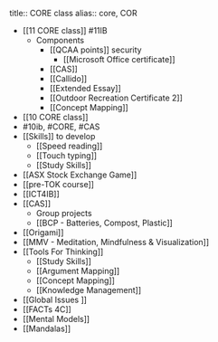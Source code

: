 title:: CORE class
alias:: core, COR

- [[11 CORE class]] #11IB
	- Components
		- [[QCAA points]] security
			- [[Microsoft Office certificate]]
		- [[CAS]]
		- [[Callido]]
		- [[Extended Essay]]
		- [[Outdoor Recreation Certificate 2]]
		- [[Concept Mapping]]
- [[10 CORE class]]
- #10ib, #CORE, #CAS
- [[Skills]] to develop
	- [[Speed reading]]
	- [[Touch typing]]
	- [[Study Skills]]
- [[ASX Stock Exchange Game]]
- [[pre-TOK course]]
- [[ICT4IB]]
- [[CAS]]
	- Group projects
	- [[BCP - Batteries, Compost, Plastic]]
- [[Origami]]
- [[MMV - Meditation, Mindfulness & Visualization]]
- [[Tools For Thinking]]
	- [[Study Skills]]
	- [[Argument Mapping]]
	- [[Concept Mapping]]
	- [[Knowledge Management]]
- [[Global Issues ]]
- [[FACTs 4C]]
- [[Mental Models]]
- [[Mandalas]]
